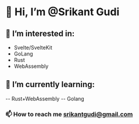 # 👋 Hi, I’m @Srikant Gudi
## 👀 I’m interested in:
  - Svelte/SvelteKit
  - GoLang
  - Rust
  - WebAssembly
## 🌱 I’m currently learning:
  -- Rust+WebAssembly
  -- Golang
### 📫 How to reach me srikantgudi@gmail.com

<!---
srikantgudi/srikantgudi is a ✨ special ✨ repository because its `README.md` (this file) appears on your GitHub profile.
You can click the Preview link to take a look at your changes.
--->
